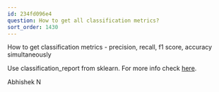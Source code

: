```yaml
---
id: 234fd096e4
question: How to get all classification metrics?
sort_order: 1430
---
```


How to get classification metrics - precision, recall, f1 score, accuracy simultaneously

Use classification_report from sklearn. For more info check [here](https://scikit-learn.org/stable/modules/generated/sklearn.metrics.classification_report.html).

Abhishek N

